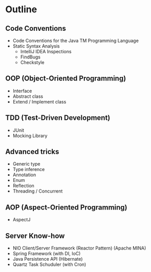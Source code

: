 Outline
=======

Code Conventions
----------------
  * Code Conventions for the Java TM Programming Language
  * Static Syntax Analysis
    * IntelliJ IDEA Inspections
    * FindBugs
    * Checkstyle

OOP (Object-Oriented Programming)
---------------------------------
  * Interface
  * Abstract class
  * Extend / Implement class

TDD (Test-Driven Development)
-----------------------------
  * JUnit
  * Mocking Library

Advanced tricks
---------------
  * Generic type
  * Type inference
  * Annotation
  * Enum
  * Reflection
  * Threading / Concurrent

AOP (Aspect-Oriented Programming)
---------------------------------
  * AspectJ

Server Know-how
---------------
  * NIO Client/Server Framework (Reactor Pattern) (Apache MINA)
  * Spring Framework (with DI, IoC)
  * Java Persistence API (Hibernate)
  * Quartz Task Schuduler (with Cron)
